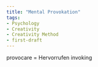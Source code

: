 ```yaml
---
title: "Mental Provokation"
tags:
- Psychology
- Creativity
- Creativity Method
- first-draft
---
```


provocare = Hervorrufen
invoking